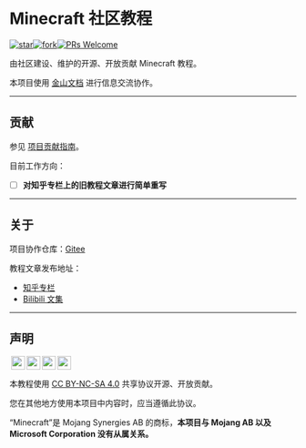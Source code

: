 # Minecraft 社区教程
[![star](https://gitee.com/community-tut/minecraft-community-tut/badge/star.svg?theme=dark)](https://gitee.com/community-tut/minecraft-community-tut/stargazers)[![fork](https://gitee.com/community-tut/minecraft-community-tut/badge/fork.svg?theme=dark)](https://gitee.com/community-tut/minecraft-community-tut/members)[![PRs Welcome](https://img.shields.io/badge/PRs-welcome-brightgreen.svg?style=flat)](https://makeapullrequest.com)

由社区建设、维护的开源、开放贡献 Minecraft 教程。

本项目使用 [金山文档][kdocs] 进行信息交流协作。

---

## 贡献
参见 [项目贡献指南](/CONTRIBUTING.md)。

目前工作方向：
- [ ] **对知乎专栏上的旧教程文章进行简单重写**

---
## 关于

项目协作仓库：[Gitee](https://gitee.com/community-tut/minecraft-community-tut)

教程文章发布地址：
- [知乎专栏](https://www.zhihu.com/column/c_1234517495362920448)
- [Bilibili 文集](https://www.bilibili.com/read/readlist/rl710175)

---

## 声明
<p xmlns:cc="http://creativecommons.org/ns#" xmlns:dct="http://purl.org/dc/terms/" ><img style="height:24px!important;margin-left:3px;vertical-align:text-bottom;" src="https://mirrors.creativecommons.org/presskit/icons/cc.svg?ref=chooser-v1"><img style="height:24px!important;margin-left:3px;vertical-align:text-bottom;" src="https://mirrors.creativecommons.org/presskit/icons/by.svg?ref=chooser-v1"><img style="height:24px!important;margin-left:3px;vertical-align:text-bottom;" src="https://mirrors.creativecommons.org/presskit/icons/nc.svg?ref=chooser-v1"><img style="height:24px!important;margin-left:3px;vertical-align:text-bottom;" src="https://mirrors.creativecommons.org/presskit/icons/sa.svg?ref=chooser-v1">

本教程使用 [CC BY-NC-SA 4.0](/LICENSE) 共享协议开源、开放贡献。

您在其他地方使用本项目中内容时，应当遵循此协议。

“Minecraft”是 Mojang Synergies AB 的商标，**本项目与 Mojang AB 以及 Microsoft Corporation 没有从属关系。**

[kdocs]: https://kdocs.cn/l/coiA5aK3MGeW